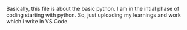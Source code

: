 Basically, this file is about the basic python. I am in the intial phase of coding starting with python. So, just uploading my learnings and work which i write in VS Code. 
